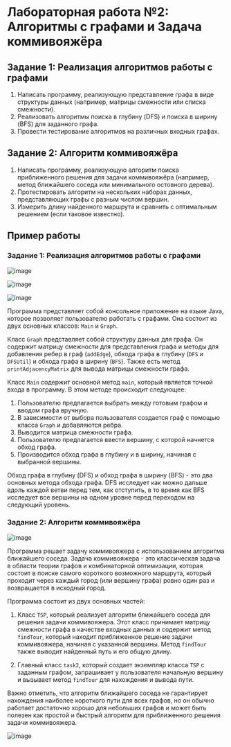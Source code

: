 # Лабораторная работа №2: Алгоритмы с графами и Задача коммивояжёра

## Задание 1: Реализация алгоритмов работы с графами

1. Написать программу, реализующую представление графа в виде структуры данных (например, матрицы смежности или списка смежности).
2. Реализовать алгоритмы поиска в глубину (DFS) и поиска в ширину (BFS) для заданного графа.
3. Провести тестирование алгоритмов на различных входных графах.


## Задание 2: Алгоритм коммивояжёра

1. Написать программу, реализующую алгоритм поиска приближенного решения для задачи коммивояжёра (например, метод ближайшего соседа или минимального остовного дерева).
2. Протестировать алгоритм на нескольких наборах данных, представляющих графы с разным числом вершин.
3. Измерить длину найденного маршрута и сравнить с оптимальным решением (если таковое известно).


## Пример работы

### Задание 1: Реализация алгоритмов работы с графами

![image](https://github.com/S1ngle777/Lab_2_ASDC/assets/128795707/b7c8f2c1-832e-42a9-8ede-65a6a35d0f3a)

![image](https://github.com/S1ngle777/Lab_2_ASDC/assets/128795707/9876295d-7be6-43a1-8446-334581d39ed5)

![image](https://github.com/S1ngle777/Lab_2_ASDC/assets/128795707/1d6fdf28-51fc-4775-9004-e35fd210f9c3)

Программа представляет собой консольное приложение на языке Java, которое позволяет пользователю работать с графами. Она состоит из двух основных классов: `Main` и `Graph`.

Класс `Graph` представляет собой структуру данных для графа. Он содержит матрицу смежности для представления графа и методы для добавления ребер в граф (`addEdge`), обхода графа в глубину (`DFS` и `DFSUtil`) и обхода графа в ширину (`BFS`). Также есть метод `printAdjacencyMatrix` для вывода матрицы смежности графа.

Класс `Main` содержит основной метод `main`, который является точкой входа в программу. В этом методе происходит следующее:

1. Пользователю предлагается выбрать между готовым графом и вводом графа вручную.
2. В зависимости от выбора пользователя создается граф с помощью класса `Graph` и добавляются ребра.
3. Выводится матрица смежности графа.
4. Пользователю предлагается ввести вершину, с которой начнется обход графа.
5. Производится обход графа в глубину и в ширину, начиная с выбранной вершины.

Обход графа в глубину (DFS) и обход графа в ширину (BFS) - это два основных метода обхода графа. DFS исследует как можно дальше вдоль каждой ветви перед тем, как отступить, в то время как BFS исследует все вершины на одном уровне перед переходом на следующий уровень.

### Задание 2: Алгоритм коммивояжёра

![image](https://github.com/S1ngle777/Lab_2_ASDC/assets/128795707/ba96427b-1e51-43a4-aac3-be33d56b3a72)

Программа решает задачу коммивояжера с использованием алгоритма ближайшего соседа. Задача коммивояжера - это классическая задача в области теории графов и комбинаторной оптимизации, которая состоит в поиске самого короткого возможного маршрута, который проходит через каждый город (или вершину графа) ровно один раз и возвращается в исходный город.

Программа состоит из двух основных частей:

1. Класс `TSP`, который реализует алгоритм ближайшего соседа для решения задачи коммивояжера. Этот класс принимает матрицу смежности графа в качестве входных данных и содержит метод `findTour`, который находит приближенное решение задачи коммивояжера, начиная с указанной вершины. Метод `findTour` также выводит найденный путь и его общую длину.

2. Главный класс `task2`, который создает экземпляр класса `TSP` с заданным графом, запрашивает у пользователя начальную вершину и вызывает метод `findTour` для нахождения и вывода пути.

Важно отметить, что алгоритм ближайшего соседа не гарантирует нахождения наиболее короткого пути для всех графов, но он обычно работает достаточно хорошо для небольших графов и может быть полезен как простой и быстрый алгоритм для приближенного решения задачи коммивояжера.

![image](https://github.com/S1ngle777/Lab_2_ASDC/assets/128795707/32fb4d6e-30b1-4bdd-a93c-0dfefee8bfb4)

